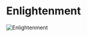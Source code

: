 # Enlightenment

![Enlightenment](<DALL·E 2023-12-31 10.56.26 - A cartoon crab symbolizing the Rust programming language, standing in front of open doors. Each door is bathed in god rays, streaming in to highlight .png>)